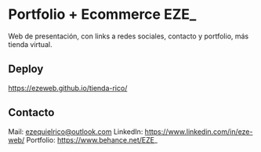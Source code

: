# Portfolio + Ecommerce EZE_ 

Web de presentación, con links a redes sociales, contacto y portfolio, más tienda virtual.

## Deploy

https://ezeweb.github.io/tienda-rico/

## Contacto

Mail: ezequielrico@outlook.com
LinkedIn: https://www.linkedin.com/in/eze-web/
Portfolio: https://www.behance.net/EZE_